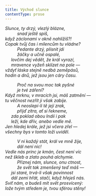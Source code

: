 ```yaml
---
title: Východ slunce
contentType: prose
---
```


<section>

_Slunce, ty drzý, vlezlý blázne,  
          snad ještě spíš,  
když záclonami v okně nahlížíš?!  
Copak tvůj čas i milencům tu vládne?  
          Pedante drzý, plísnit jdi  
          žáčky a učně ospalé,  
     lovčím dej vědět, že král vyrazí,  
     mravence vyžeň sklízet na pole —  
vždyť láska stejně nedbá zeměpásů,  
hodin a dnů, jež jsou jen cáry času._

</section>

<section>

          _Proč na svou moc tak pyšné  
          je tvé záření?  
Když mrknu, v mracích jsi, máš zatmění —  
tu věčnost nezřít ji však zabije.  
          A neoslepí-li tě její zrak,  
          přijď zítra, ať si řekneme,  
     zda poklad obou Indií i pak  
     leží, kde dřív, anebo vedle mě.  
Jen hledej krále, jež jsi včera zřel —  
všechny bys v tomto loži uviděl._

</section>

<section>

          _V ní každý stát, král ve mně žije,  
          dál není nic!  
Vedle nás princ je kmán, čest není víc  
než škleb a zlato pouhá alchymie.  
          Přiznej nám, slunce, onu ctnost,  
          že svět tak zmenšený teď máš —  
     jsi staré, trvá-li však povinnost  
     dál zemi hřát, stačí, když hřeješ nás.  
Sviť nám, a budeš mít svět prosvícený:  
lože tvým středem je, tvou sférou stěny!_

</section>
